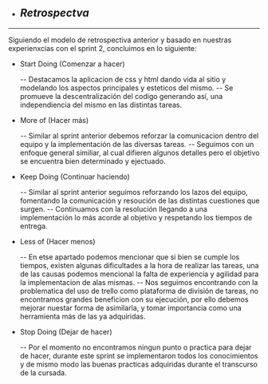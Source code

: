 + ## ___Retrospectva___

___

Siguiendo el modelo de retrospectiva anterior y basado en nuestras experienxcias con el sprint 2, concluimos en lo siguiente:


 + Start Doing (Comenzar a hacer)

    -- Destacamos la aplicacion de css y html dando vida al sitio y modelando los aspectos principales y esteticos del mismo.
    -- Se promueve la descentralización del codigo generando así, una independiencia del mismo en las distintas tareas.

 + More of (Hacer más) 

    -- Similar al sprint anterior debemos reforzar la comunicacion dentro del equipo y la implementación de las diversas tareas.
    -- Seguimos con un enfoque general similiar, al cual difieren algunos detalles pero el objetivo se encuentra bien determinado y ejectuado.

 
 + Keep Doing (Continuar haciendo)

    -- Similar al sprint anterior seguimos reforzando los lazos del equipo, fomentando la comunicación y resoución de las distintas cuestiones que surgen. 
    -- Continuamos con la resolución llegando a una implementación lo más acorde al objetivo y respetando los tiempos de entrega.

 + Less of (Hacer menos) 

    -- En etse apartado podemos mencionar que si bien se cumple los tiempos, existen algunas dificultades a la hora de realizar las tareas, una de las causas podemos mencional la falta de experiencia y agilidad para la implementacion de alas mismas.
    -- Nos seguimos encontrando con la problematica del uso de trello como plataforma de división de tareas, no encontramos grandes beneficion con su ejecución, por ello debemos mejorar nuestar forma de asimilarla, y tomar importancia como una herramienta más de las ya adquiridas.

 + Stop Doing (Dejar de hacer)  
 
    -- Por el momento no encontramos ningun punto o practica para dejar de hacer, durante este sprint se implementaron todos los conocimientos y de mismo modo las buenas practicas adquiridas durante el transcurso de la cursada.

